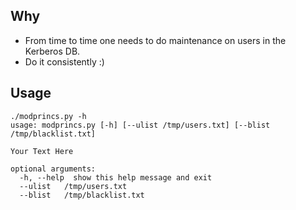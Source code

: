 ## Why
- From time to time one needs to do maintenance on users in the Kerberos DB.
- Do it consistently :)

## Usage
```
./modprincs.py -h 
usage: modprincs.py [-h] [--ulist /tmp/users.txt] [--blist /tmp/blacklist.txt]

Your Text Here

optional arguments:
  -h, --help  show this help message and exit
  --ulist   /tmp/users.txt
  --blist   /tmp/blacklist.txt
```
